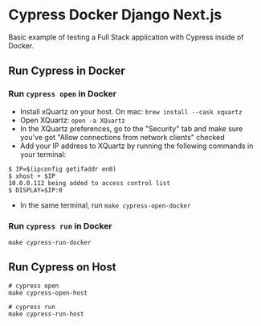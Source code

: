 # Cypress Docker Django Next.js

Basic example of testing a Full Stack application with Cypress inside of Docker.

## Run Cypress in Docker

### Run `cypress open` in Docker

- Install xQuartz on your host. On mac: `brew install --cask xquartz`
- Open XQuartz: `open -a XQuartz`
- In the XQuartz preferences, go to the "Security" tab and make sure you’ve got "Allow connections from network clients" checked
- Add your IP address to XQuartz by running the following commands in your terminal:

```
$ IP=$(ipconfig getifaddr en0)
$ xhost + $IP
10.0.0.112 being added to access control list
$ DISPLAY=$IP:0
```

- In the same terminal, run `make cypress-open-docker`

### Run `cypress run` in Docker

```
make cypress-run-docker
```

## Run Cypress on Host

```
# cypress open
make cypress-open-host

# cypress run
make cypress-run-host
```
